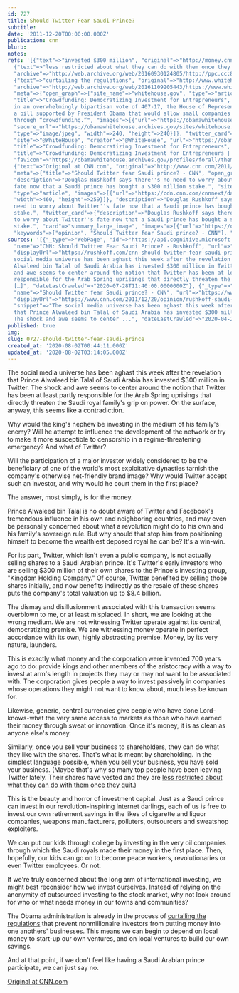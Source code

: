 ```yaml
---
id: 727
title: Should Twitter Fear Saudi Prince?
subtitle: 
date: '2011-12-20T00:00:00.000Z'
publication: cnn
blurb: 
notes: 
refs: '[{"text"=>"invested $300 million", "original"=>"http://money.cnn.com/2011/12/19/technology/saudi_prince_twitter/index.htm"},
  {"text"=>"less restricted about what they can do with them once they quit.", "original"=>"http://ppc.cc/all-ppc-articles/the-real-reason-twitter-employees-are-leaving%E2%80%94so-they-can-sell-their-stock/",
  "archive"=>"http://web.archive.org/web/20160930124805/http://ppc.cc:80/all-ppc-articles/the-real-reason-twitter-employees-are-leaving%E2%80%94so-they-can-sell-their-stock/"},
  {"text"=>"curtailing the regulations", "original"=>"http://www.whitehouse.gov/blog/2011/11/04/crowdfunding-democratizing-investment-entrepreneurs",
  "archive"=>"http://web.archive.org/web/20161109205443/https://www.whitehouse.gov/blog/2011/11/04/crowdfunding-democratizing-investment-entrepreneurs",
  "meta"=>{"open_graph"=>{"site_name"=>"whitehouse.gov", "type"=>"article", "url"=>"https://obamawhitehouse.archives.gov/blog/2011/11/04/crowdfunding-democratizing-investment-entrepreneurs",
  "title"=>"Crowdfunding: Democratizing Investment for Entrepreneurs", "description"=>"Yesterday,
  in an overwhelmingly bipartisan vote of 407-17, the House of Representatives passed
  a bill supported by President Obama that would allow small companies to raise capital
  through “crowdfunding.”", "images"=>[{"url"=>"https://obamawhitehouse.archives.gov/sites/whitehouse.gov/files/images/twitter_cards_blog.jpg",
  "secure_url"=>"https://obamawhitehouse.archives.gov/sites/whitehouse.gov/files/images/twitter_cards_blog.jpg",
  "type"=>"image/jpeg", "width"=>240, "height"=>240}]}, "twitter_card"=>{"card"=>"summary",
  "site"=>"@WhiteHouse", "creator"=>"@WhiteHouse", "url"=>"https://obamawhitehouse.archives.gov/blog/2011/11/04/crowdfunding-democratizing-investment-entrepreneurs",
  "title"=>"Crowdfunding: Democratizing Investment for Entrepreneurs", "images"=>[{"url"=>"https://obamawhitehouse.archives.gov/sites/whitehouse.gov/files/images/twitter_cards_blog.jpg"}]},
  "title"=>"Crowdfunding: Democratizing Investment for Entrepreneurs | whitehouse.gov",
  "favicon"=>"https://obamawhitehouse.archives.gov/profiles/forall/themes/custom/fortyfour/favicon.ico"}},
  {"text"=>"Original at CNN.com", "original"=>"http://www.cnn.com/2011/12/20/opinion/rushkoff-saudi-prince-twitter/index.html",
  "meta"=>{"title"=>"Should Twitter fear Saudi prince? - CNN", "open_graph"=>{"url"=>"https://www.cnn.com/2011/12/20/opinion/rushkoff-saudi-prince-twitter/index.html",
  "description"=>"Douglas Rushkoff says there''s no need to worry about Twitter''s
  fate now that a Saudi prince has bought a $300 million stake.", "site_name"=>"CNN",
  "type"=>"article", "images"=>[{"url"=>"https://cdn.cnn.com/cnnnext/dam/assets/110915084759-saudi-prince-alwaleed-bin-talal-story-top.jpg",
  "width"=>460, "height"=>259}]}, "description"=>"Douglas Rushkoff says there''s no
  need to worry about Twitter''s fate now that a Saudi prince has bought a $300 million
  stake.", "twitter_card"=>{"description"=>"Douglas Rushkoff says there''s no need
  to worry about Twitter''s fate now that a Saudi prince has bought a $300 million
  stake.", "card"=>"summary_large_image", "images"=>[{"url"=>"https://cdn.cnn.com/cnnnext/dam/assets/110915084759-saudi-prince-alwaleed-bin-talal-story-top.jpg"}]},
  "keywords"=>["opinion", "Should Twitter fear Saudi prince? - CNN"], "favicon"=>"http://www.cnn.com/favicon.ico"}}]'
sources: '[{"_type"=>"WebPage", "id"=>"https://api.cognitive.microsoft.com/api/v7/#WebPages.0",
  "name"=>"CNN: Should Twitter Fear Saudi Prince? - Rushkoff", "url"=>"https://rushkoff.com/cnn-should-twitter-fear-saudi-prince/",
  "displayUrl"=>"https://rushkoff.com/cnn-should-twitter-fear-saudi-prince", "snippet"=>"The
  social media universe has been aghast this week after the revelation that Prince
  Alwaleed bin Talal of Saudi Arabia has invested $300 million in Twitter. The shock
  and awe seems to center around the notion that Twitter has been at least partly
  responsible for the Arab Spring uprisings that directly threaten the Saudi royal
  […]", "dateLastCrawled"=>"2020-07-28T11:40:00.0000000Z"}, {"_type"=>"WebPage", "id"=>"https://api.cognitive.microsoft.com/api/v7/#WebPages.1",
  "name"=>"Should Twitter fear Saudi prince? - CNN", "url"=>"https://www.cnn.com/2011/12/20/opinion/rushkoff-saudi-prince-twitter/index.html",
  "displayUrl"=>"https://www.cnn.com/2011/12/20/opinion/rushkoff-saudi-prince-twitter",
  "snippet"=>"The social media universe has been aghast this week after the revelation
  that Prince Alwaleed bin Talal of Saudi Arabia has invested $300 million in Twitter.
  The shock and awe seems to center ...", "dateLastCrawled"=>"2020-04-22T05:51:00.0000000Z"}]'
published: true
img: 
slug: 0727-should-twitter-fear-saudi-prince
created_at: '2020-08-02T00:44:11.000Z'
updated_at: '2020-08-02T03:14:05.000Z'
---
```

The social media universe has been aghast this week after the revelation that Prince Alwaleed bin Talal of Saudi Arabia has invested $300 million in Twitter. The shock and awe seems to center around the notion that Twitter has been at least partly responsible for the Arab Spring uprisings that directly threaten the Saudi royal family's grip on power. On the surface, anyway, this seems like a contradiction.

Why would the king's nephew be investing in the medium of his family's enemy? Will he attempt to influence the development of the network or try to make it more susceptible to censorship in a regime-threatening emergency? And what of Twitter?

Will the participation of a major investor widely considered to be the beneficiary of one of the world's most exploitative dynasties tarnish the company's otherwise net-friendly brand image? Why would Twitter accept such an investor, and why would he court them in the first place?

The answer, most simply, is for the money.

Prince Alwaleed bin Talal is no doubt aware of Twitter and Facebook's tremendous influence in his own and neighboring countries, and may even be personally concerned about what a revolution might do to his own and his family's sovereign rule. But why should that stop him from positioning himself to become the wealthiest deposed royal he can be? It's a win-win.

For its part, Twitter, which isn't even a public company, is not actually selling shares to a Saudi Arabian prince. It's Twitter's early investors who are selling $300 million of their own shares to the Prince's investing group, "Kingdom Holding Company." Of course, Twitter benefited by selling those shares initially, and now benefits indirectly as the resale of these shares puts the company's total valuation up to $8.4 billion.

The dismay and disillusionment associated with this transaction seems overblown to me, or at least misplaced. In short, we are looking at the wrong medium. We are not witnessing Twitter operate against its central, democratizing premise. We are witnessing money operate in perfect accordance with its own, highly abstracting premise. Money, by its very nature, launders.

This is exactly what money and the corporation were invented 700 years ago to do: provide kings and other members of the aristocracy with a way to invest at arm's length in projects they may or may not want to be associated with. The corporation gives people a way to invest passively in companies whose operations they might not want to know about, much less be known for.

Likewise, generic, central currencies give people who have done Lord-knows-what the very same access to markets as those who have earned their money through sweat or innovation. Once it's money, it is as clean as anyone else's money.

Similarly, once you sell your business to shareholders, they can do what they like with the shares. That's what is meant by shareholding. In the simplest language possible, when you sell your business, you have sold your business. (Maybe that's why so many top people have been leaving Twitter lately. Their shares have vested and they are [less restricted about what they can do with them once they quit.](http://ppc.cc/all-ppc-articles/the-real-reason-twitter-employees-are-leaving%E2%80%94so-they-can-sell-their-stock/))

This is the beauty and horror of investment capital. Just as a Saudi prince can invest in our revolution-inspiring Internet darlings, each of us is free to invest our own retirement savings in the likes of cigarette and liquor companies, weapons manufacturers, polluters, outsourcers and sweatshop exploiters.

We can put our kids through college by investing in the very oil companies through which the Saudi royals made their money in the first place. Then, hopefully, our kids can go on to become peace workers, revolutionaries or even Twitter employees. Or not.

If we're truly concerned about the long arm of international investing, we might best reconsider how we invest ourselves. Instead of relying on the anonymity of outsourced investing to the stock market, why not look around for who or what needs money in our towns and communities?

The Obama administration is already in the process of [curtailing the regulations](http://www.whitehouse.gov/blog/2011/11/04/crowdfunding-democratizing-investment-entrepreneurs) that prevent nonmillionaire investors from putting money into one anothers' businesses. This means we can begin to depend on local money to start-up our own ventures, and on local ventures to build our own savings.

And at that point, if we don't feel like having a Saudi Arabian prince participate, we can just say no.

[Original at CNN.com](http://www.cnn.com/2011/12/20/opinion/rushkoff-saudi-prince-twitter/index.html)
